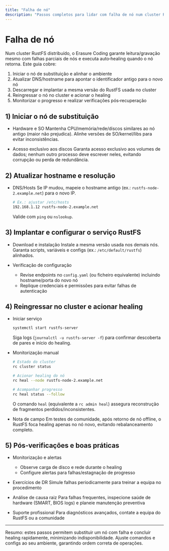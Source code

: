 ```yaml
---
title: "Falha de nó"
description: "Passos completos para lidar com falha de nó num cluster RustFS: preparação de hardware de substituição, atualização de config, implantação do serviço, reentrada no cluster, healing e verificação."
---
```


# Falha de nó

Num cluster RustFS distribuído, o Erasure Coding garante leitura/gravação mesmo com falhas parciais de nós e executa auto‑healing quando o nó retorna. Este guia cobre:

1. Iniciar o nó de substituição e alinhar o ambiente
2. Atualizar DNS/hostname para apontar o identificador antigo para o novo nó
3. Descarregar e implantar a mesma versão do RustFS usada no cluster
4. Reingressar o nó no cluster e acionar o healing
5. Monitorizar o progresso e realizar verificações pós‑recuperação

## 1) Iniciar o nó de substituição

- Hardware e SO
  Mantenha CPU/memória/rede/discos similares ao nó antigo (maior não prejudica). Alinhe versões de SO/kernel/libs para evitar inconsistências.

- Acesso exclusivo aos discos
  Garanta acesso exclusivo aos volumes de dados; nenhum outro processo deve escrever neles, evitando corrupção ou perda de redundância.

## 2) Atualizar hostname e resolução

- DNS/Hosts
  Se IP mudou, mapeie o hostname antigo (ex.: `rustfs-node-2.example.net`) para o novo IP.

  ```bash
  # Ex.: ajustar /etc/hosts
  192.168.1.12 rustfs-node-2.example.net
  ```

  Valide com `ping` ou `nslookup`.

## 3) Implantar e configurar o serviço RustFS

- Download e instalação
  Instale a mesma versão usada nos demais nós. Garanta scripts, variáveis e configs (ex.: `/etc/default/rustfs`) alinhados.

- Verificação de configuração
  - Revise endpoints no `config.yaml` (ou ficheiro equivalente) incluindo hostname/porta do novo nó
  - Replique credenciais e permissões para evitar falhas de autenticação

## 4) Reingressar no cluster e acionar healing

- Iniciar serviço

  ```bash
  systemctl start rustfs-server
  ```

  Siga logs (`journalctl -u rustfs-server -f`) para confirmar descoberta de pares e início do healing.

- Monitorização manual

  ```bash
  # Estado do cluster
  rc cluster status

  # Acionar healing do nó
  rc heal --node rustfs-node-2.example.net

  # Acompanhar progresso
  rc heal status --follow
  ```

  O comando `heal` (equivalente a `rc admin heal`) assegura reconstrução de fragmentos perdidos/inconsistentes.

- Nota de campo
  Em testes de comunidade, após retorno de nó offline, o RustFS foca healing apenas no nó novo, evitando rebalanceamento completo.

## 5) Pós‑verificações e boas práticas

- Monitorização e alertas
  - Observe carga de disco e rede durante o healing
  - Configure alertas para falhas/estagnação de progresso

- Exercícios de DR
  Simule falhas periodicamente para treinar a equipa no procedimento

- Análise de causa raiz
  Para falhas frequentes, inspecione saúde de hardware (SMART, BIOS logs) e planeie manutenção preventiva

- Suporte profissional
  Para diagnósticos avançados, contate a equipa do RustFS ou a comunidade

---

Resumo: estes passos permitem substituir um nó com falha e concluir healing rapidamente, minimizando indisponibilidade. Ajuste comandos e configs ao seu ambiente, garantindo ordem correta de operações.